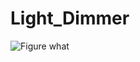 # Light_Dimmer

![Figure what](https://github.com/Skitter-JP/Light_Dimmer/blob/main/Images/dimmer.gif?raw=true "Figure")
